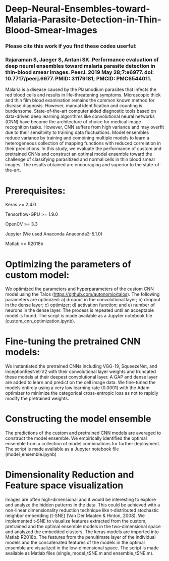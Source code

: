 # Deep-Neural-Ensembles-toward-Malaria-Parasite-Detection-in-Thin-Blood-Smear-Images

### Please cite this work if you find these codes userful:

### Rajaraman S, Jaeger S, Antani SK. Performance evaluation of deep neural ensembles toward malaria parasite detection in thin-blood smear images. PeerJ. 2019 May 28;7:e6977. doi: 10.7717/peerj.6977. PMID: 31179181; PMCID: PMC6544011.

Malaria is a disease caused by the Plasmodium parasites that infects the red blood cells and results in life-threatening symptoms. Microscopic thick and thin film blood examination remains the common known method for disease diagnosis. However, manual identification and counting is burdensome. State-of-the-art computer aided diagnostic tools based on data-driven deep learning algorithms like convolutional neural networks (CNN) have become the architecture of choice for medical image recognition tasks. However, CNN suffers from high variance and may overfit due to their sensitivity to training data fluctuations. Model ensembles reduce variance by training and combining multiple models to learn a heterogeneous collection of mapping functions with reduced correlation in their predictions. In this study, we evaluate the performance of custom and pretrained CNNs and construct an optimal model ensemble toward the challenge of classifying parasitized and normal cells in thin blood smear images. The results obtained are encouraging and superior to the state-of-the-art. 

# Prerequisites:

Keras >= 2.4.0

Tensorflow-GPU >= 1.9.0

OpenCV >= 3.3

Jupyter (We used Anaconda Anaconda3-5.1.0)

Matlab >= R2018b

# Optimizing the parameters of custom model:

We optimized the parameters and hyperparameters of the custom CNN model using the Talos (https://github.com/autonomio/talos). The following parameters are optimized: a) dropout in the convolutional layer; b) dropout in the dense layer; c) optimizer; d) activation function; and e) number of neurons in the dense layer. The process is repeated until an acceptable model is found. The script is made available as a Jupyter notebook file (custom_cnn_optimization.ipynb).

# Fine-tuning the pretrained CNN models:

We instantiated the pretrained CNNs including VGG-19, SqueezeNet, and InceptionResNet-V2 with their convolutional layer weights and truncated these models at their deepest convolutional layer. A GAP and dense layer are added to learn and predict on the cell image data.  We fine-tuned the models entirely using a very low learning rate (0.0001) with the Adam optimizer to minimize the categorical cross-entropic loss as not to rapidly modify the pretrained weights. 

# Constructing the model ensemble

The predictions of the custom and pretrained CNN models are averaged to construct the model ensemble. We empirically identified the optimal ensemble from a collection of model combinations for further deployment. The script is made available as a Jupyter notebook file (model_ensemble.ipynb)
 
# Dimensionality Reduction and Feature space visualization
Images are often high-dimensional and it would be interesting to explore and analyze the hidden patterns in the data. This could be achieved with a non-linear dimensionality reduction technique like t-distributed stochastic neighbor embedding (t-SNE) (Van Der Maaten & Hinton, 2008). We implemented t-SNE to visualize features extracted from the custom, pretrained and the optimal ensemble models in the two-dimensional space and analyzed the embedded clusters. The keras models are imported into Matlab R2018b. The features from the penultimate layer of the individual models and the concatenated features of the models in the optimal ensemble are visualized in the low-dimensional space. The script is made available as Matlab files (single_model_tSNE.m and ensemble_tSNE.m). 
